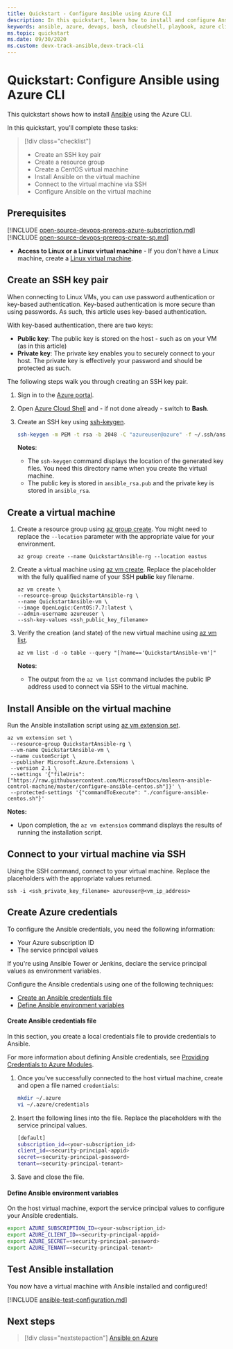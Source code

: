 ```yaml
---
title: Quickstart - Configure Ansible using Azure CLI
description: In this quickstart, learn how to install and configure Ansible for managing Azure resources on Ubuntu, CentOS, and SLES
keywords: ansible, azure, devops, bash, cloudshell, playbook, azure cli
ms.topic: quickstart
ms.date: 09/30/2020
ms.custom: devx-track-ansible,devx-track-cli
---
```


# Quickstart: Configure Ansible using Azure CLI

This quickstart shows how to install [Ansible](https://docs.ansible.com/) using the Azure CLI.

In this quickstart, you'll complete these tasks:

> [!div class="checklist"]
> * Create an SSH key pair
> * Create a resource group
> * Create a CentOS virtual machine 
> * Install Ansible on the virtual machine
> * Connect to the virtual machine via SSH
> * Configure Ansible on the virtual machine

## Prerequisites

[!INCLUDE [open-source-devops-prereqs-azure-subscription.md](../includes/open-source-devops-prereqs-azure-subscription.md)]
[!INCLUDE [open-source-devops-prereqs-create-sp.md](../includes/open-source-devops-prereqs-create-service-principal.md)]
- **Access to Linux or a Linux virtual machine** -  If you don't have a Linux machine, create a [Linux virtual machine](/azure/virtual-network/quick-create-cli).

## Create an SSH key pair

When connecting to Linux VMs, you can use password authentication or key-based authentication. Key-based authentication is more secure than using passwords. As such, this article uses key-based authentication.

With key-based authentication, there are two keys:

- **Public key**: The public key is stored on the host - such as on your VM (as in this article)
- **Private key**: The private key enables you to securely connect to your host. The private key is effectively your password and should be protected as such.
        
The following steps walk you through creating an SSH key pair.

1. Sign in to the [Azure portal](https://portal.azure.com).

1. Open [Azure Cloud Shell](/azure/cloud-shell/overview) and - if not done already - switch to **Bash**.

1. Create an SSH key using [ssh-keygen](https://www.ssh.com/ssh/keygen/).

    ```bash
    ssh-keygen -m PEM -t rsa -b 2048 -C "azureuser@azure" -f ~/.ssh/ansible_rsa -N ""
    ```

    **Notes**:

    - The `ssh-keygen` command displays the location of the generated key files. You need this directory name when you create the virtual machine.
    - The public key is stored in `ansible_rsa.pub` and the private key is stored in `ansible_rsa`.

## Create a virtual machine

1. Create a resource group using [az group create](/cli/azure/group#az-group-create). You might need to replace the `--location` parameter with the appropriate value for your environment.

    ```azurecli
    az group create --name QuickstartAnsible-rg --location eastus
    ```

1. Create a virtual machine using [az vm create](/cli/azure/vm#az-vm-create). Replace the placeholder with the fully qualified name of your SSH **public** key filename.

    ```azurecli
    az vm create \
    --resource-group QuickstartAnsible-rg \
    --name QuickstartAnsible-vm \
    --image OpenLogic:CentOS:7.7:latest \
    --admin-username azureuser \
    --ssh-key-values <ssh_public_key_filename>
    ```

1. Verify the creation (and state) of the new virtual machine using [az vm list](/cli/azure/vm#az-vm-list).

    ```azurecli
    az vm list -d -o table --query "[?name=='QuickstartAnsible-vm']"
    ```

    **Notes**:

    - The output from the `az vm list` command includes the public IP address used to connect via SSH to the virtual machine.

## Install Ansible on the virtual machine

Run the Ansible installation script using [az vm extension set](/cli/azure/vm/extension?#az-vm-extension-set).

```azurecli
az vm extension set \
 --resource-group QuickstartAnsible-rg \
 --vm-name QuickstartAnsible-vm \
 --name customScript \
 --publisher Microsoft.Azure.Extensions \
 --version 2.1 \
 --settings '{"fileUris":["https://raw.githubusercontent.com/MicrosoftDocs/mslearn-ansible-control-machine/master/configure-ansible-centos.sh"]}' \
 --protected-settings '{"commandToExecute": "./configure-ansible-centos.sh"}'
```

**Notes:**

- Upon completion, the `az vm extension` command displays the results of running the installation script.

## Connect to your virtual machine via SSH

Using the SSH command, connect to your virtual machine. Replace the placeholders with the appropriate values returned.

```azurecli
ssh -i <ssh_private_key_filename> azureuser@<vm_ip_address>
```

## Create Azure credentials

To configure the Ansible credentials, you need the following information:

* Your Azure subscription ID
* The service principal values

If you're using Ansible Tower or Jenkins, declare the service principal values as environment variables.

Configure the Ansible credentials using one of the following techniques:

- [Create an Ansible credentials file](#file-credentials)
- [Define Ansible environment variables](#env-credentials)

#### <span id="file-credentials"/> Create Ansible credentials file

In this section, you create a local credentials file to provide credentials to Ansible.

For more information about defining Ansible credentials, see [Providing Credentials to Azure Modules](https://docs.ansible.com/ansible/guide_azure.html#providing-credentials-to-azure-modules).

1. Once you've successfully connected to the host virtual machine, create and open a file named `credentials`:

    ```bash
    mkdir ~/.azure
    vi ~/.azure/credentials
    ```

1. Insert the following lines into the file. Replace the placeholders with the service principal values.

    ```bash
    [default]
    subscription_id=<your-subscription_id>
    client_id=<security-principal-appid>
    secret=<security-principal-password>
    tenant=<security-principal-tenant>
    ```

1. Save and close the file.

#### <span id="env-credentials"/>Define Ansible environment variables

On the host virtual machine, export the service principal values to configure your Ansible credentials.

```bash
export AZURE_SUBSCRIPTION_ID=<your-subscription_id>
export AZURE_CLIENT_ID=<security-principal-appid>
export AZURE_SECRET=<security-principal-password>
export AZURE_TENANT=<security-principal-tenant>
```

## Test Ansible installation

You now have a virtual machine with Ansible installed and configured!

[!INCLUDE [ansible-test-configuration.md](includes/ansible-test-configuration.md)]

## Next steps

> [!div class="nextstepaction"]
> [Ansible on Azure](./index.yml)